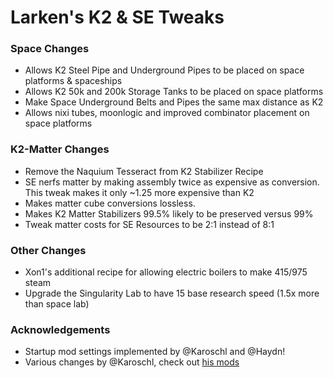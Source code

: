 # Larken's K2 & SE Tweaks

### Space Changes
- Allows K2 Steel Pipe and Underground Pipes to be placed on space platforms & spaceships
- Allows K2 50k and 200k Storage Tanks to be placed on space platforms
- Make Space Underground Belts and Pipes the same max distance as K2
- Allows nixi tubes, moonlogic and improved combinator placement on space platforms

### K2-Matter Changes
- Remove the Naquium Tesseract from K2 Stabilizer Recipe
- SE nerfs matter by making assembly twice as expensive as conversion. This tweak makes it only ~1.25 more expensive than K2
- Makes matter cube conversions lossless.
- Makes K2 Matter Stabilizers 99.5% likely to be preserved versus 99%
- Tweak matter costs for SE Resources to be 2:1 instead of 8:1

### Other Changes
- Xon1's additional recipe for allowing electric boilers to make 415/975 steam
- Upgrade the Singularity Lab to have 15 base research speed (1.5x more than space lab)

### Acknowledgements
- Startup mod settings implemented by @Karoschl and @Haydn!
- Various changes by @Karoschl, check out [his mods](https://mods.factorio.com/user/karoschel)
